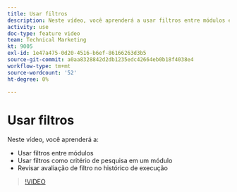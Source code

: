 ```yaml
---
title: Usar filtros
description: Neste vídeo, você aprenderá a usar filtros entre módulos e em um módulo, além de revisar o histórico de execução, tudo em [!DNL Adobe Workfront Fusion].
activity: use
doc-type: feature video
team: Technical Marketing
kt: 9005
exl-id: 1e47a475-0d20-4516-b6ef-86166263d3b5
source-git-commit: a0aa8328842d2db1235edc42664eb0b18f4038e4
workflow-type: tm+mt
source-wordcount: '52'
ht-degree: 0%

---
```


# Usar filtros

Neste vídeo, você aprenderá a:

* Usar filtros entre módulos
* Usar filtros como critério de pesquisa em um módulo
* Revisar avaliação de filtro no histórico de execução

>[!VIDEO](https://video.tv.adobe.com/v/335265/?quality=12)

